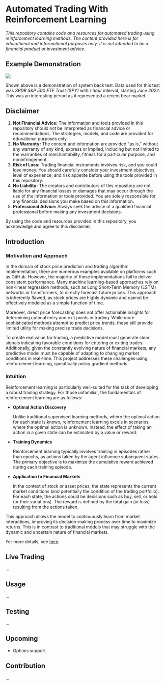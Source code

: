 # Automated Trading With Reinforcement Learning

*This repository contains code and resources for automated trading using reinforcement learning methods. The content provided here is for educational and informational purposes only. It is not intended to be a financial product or investment advice.*

## Example Demonstration
![](media/dem.gif)

Shown above is a demonstration of system back test. Data used for this test was *SPDR S&P 500 ETF Trust (SPY)* with *1 hour* interval, starting *June 2022*. This was an interesting period as it represented a recent bear market.

## Disclaimer

1. **Not Financial Advice:** The information and tools provided in this repository should not be interpreted as financial advice or recommendations. The strategies, models, and code are provided for educational purposes only.
2. **No Warranty:** The content and information are provided "as is," without any warranty of any kind, express or implied, including but not limited to the warranties of merchantability, fitness for a particular purpose, and noninfringement.
3. **Risk of Loss:** Trading financial instruments involves risk, and you could lose money. You should carefully consider your investment objectives, level of experience, and risk appetite before using the tools provided in this repository.
4. **No Liability:** The creators and contributors of this repository are not liable for any financial losses or damages that may occur through the use of the information or tools provided. You are solely responsible for any financial decisions you make based on this information.
5. **Professional Advice:** Always seek the advice of a qualified financial professional before making any investment decisions.

By using the code and resources provided in this repository, you acknowledge and agree to this disclaimer.

## Introduction

### Motivation and Approach

In the domain of stock price prediction and trading algorithm implementation, there are numerous examples available on platforms such as GitHub. However, the majority of these implementations fail to deliver consistent performance. Many machine learning-based approaches rely on non-linear regression methods, such as Long Short-Term Memory (LSTM) networks or transformers, to directly forecast future prices. This approach is inherently flawed, as stock prices are highly dynamic and cannot be effectively modeled as a simple function of time.

Moreover, direct price forecasting does not offer actionable insights for determining optimal entry and exit points in trading. While more sophisticated methods attempt to predict price trends, these still provide limited utility for making precise trade decisions.

To create real value for trading, a predictive model must generate clear signals indicating favorable conditions for entering or exiting trades. Additionally, given the constantly evolving nature of financial markets, any predictive model must be capable of adapting to changing market conditions in real-time. This project addresses these challenges using reinforcement learning, specifically policy gradient methods.

### Intuition

Reinforcement learning is particularly well-suited for the task of developing a robust trading strategy. For those unfamiliar, the fundamentals of reinforcement learning are as follows:

* **Optimal Action Discovery** 

    Unlike traditional supervised learning methods, where the optimal action for each state is known, reinforcement learning excels in scenarios where the optimal action is unknown. Instead, the effect of taking an action in a given state can be estimated by a value or reward.

* **Training Dynamics** 

    Reinforcement learning typically involves training in episodes rather than epochs, as actions taken by the agent influence subsequent states. The primary objective is to maximize the cumulative reward achieved during each training episode.

* **Application to Financial Markets** 

    In the context of stock or asset prices, the state represents the current market conditions (and potentially the condition of the trading portfolio). For each state, the actions could be decisions such as buy, sell, or hold (or their variations). The reward is defined by the total gain (or loss) resulting from the actions taken.

This approach allows the model to continuously learn from market interactions, improving its decision-making process over time to maximize returns. This is in contrast to traditional models that may struggle with the dynamic and uncertain nature of financial markets.

For more details, see [here](reinforce/README.MD)

## Live Trading
...

## Usage
...

## Testing
...

## Upcoming

* Options support

## Contribution
...